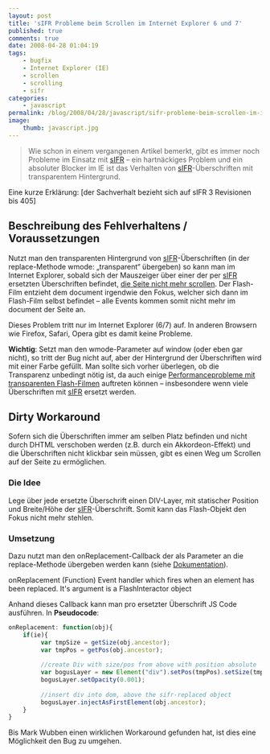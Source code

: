 ```yaml
---
layout: post
title: 'sIFR Probleme beim Scrollen im Internet Explorer 6 und 7'
published: true
comments: true
date: 2008-04-28 01:04:19
tags:
    - bugfix
    - Internet Explorer (IE)
    - scrollen
    - scrolling
    - sifr
categories:
    - javascript
permalink: /blog/2008/04/28/javascript/sifr-probleme-beim-scrollen-im-internet-explorer-6-und-7
image:
    thumb: javascript.jpg
---
```

> Wie schon in einem vergangenen Artikel bemerkt, gibt es immer noch Probleme im Einsatz mit [sIFR][1] &#8211; ein hartnäckiges Problem und ein absoluter Blocker im IE ist das Verhalten von [sIFR][1]-Überschriften mit transparentem Hintergrund.



Eine kurze Erklärung: [der Sachverhalt bezieht sich auf sIFR 3 Revisionen bis 405]

## Beschreibung des Fehlverhaltens / Voraussetzungen

Nutzt man den transparenten Hintergrund von [sIFR][2]-Überschriften (in der replace-Methode wmode: &#8222;transparent&#8220; übergeben) so kann man im Internet Explorer, sobald sich der Mauszeiger über einer der per [sIFR][1] ersetzten Überschriften befindet, [die Seite nicht mehr scrollen][3]. Der Flash-Film entzieht dem document irgendwie den Fokus, welcher sich dann im Flash-Film selbst befindet &#8211; alle Events kommen somit nicht mehr im document der Seite an.

Dieses Problem tritt nur im Internet Explorer (6/7) auf. In anderen Browsern wie Firefox, Safari, Opera gibt es damit keine Probleme.

**Wichtig**: Setzt man den wmode-Parameter auf window (oder eben gar nicht), so tritt der Bug nicht auf, aber der Hintergrund der Überschriften wird mit einer Farbe gefüllt. Man sollte sich vorher überlegen, ob die Transparenz unbedingt nötig ist, da auch einige [Performanceprobleme mit transparenten Flash-Filmen][4] auftreten können &#8211; insbesondere wenn viele Überschriften mit [sIFR][1] ersetzt werden.

## Dirty Workaround

Sofern sich die Überschriften immer am selben Platz befinden und nicht durch DHTML verschoben werden (z.B. durch ein Akkordeon-Effekt) und die Überschriften nicht klickbar sein müssen, gibt es einen Weg um Scrollen auf der Seite zu ermöglichen.

### Die Idee

Lege über jede ersetzte Überschrift einen DIV-Layer, mit statischer Position und Breite/Höhe der [sIFR][1]-Überschrift. Somit kann das Flash-Objekt den Fokus nicht mehr stehlen.

### Umsetzung

Dazu nutzt man den onReplacement-Callback der als Parameter an die replace-Methode übergeben werden kann (siehe [Dokumentation][5]).

onReplacement (Function)
Event handler which fires when an element has been replaced. It's argument is a FlashInteractor object

Anhand dieses Callback kann man pro ersetzter Überschrift JS Code ausführen. In **Pseudocode**:

```javascript
onReplacement: function(obj){
    if(ie){
         var tmpSize = getSize(obj.ancestor);
         var tmpPos = getPos(obj.ancestor);
    
         //create Div with size/pos from above with position absolute
         var bogusLayer = new Element("div").setPos(tmpPos).setSize(tmpSize).setPositionMode("static");
         bogusLayer.setOpacity(0.001);
    
         //insert div into dom, above the sifr-replaced object
         bogusLayer.injectAsFirstElement(obj.ancestor);
    }
}
```

Bis Mark Wubben einen wirklichen Workaround gefunden hat, ist dies eine Möglichkeit den Bug zu umgehen.

 [1]: http://novemberborn.net/sifr3 "sIFR Homepage öffnen"
 [2]: http://novemberborn.net/sifr3 "sIFR Homepage  öffnen"
 [3]: http://discuss.joyent.com/viewtopic.php?pid=177300 "Diskussion über den Bug im Joyent-Forum öffnen"
 [4]: http://mediavrog.net/blog/2008/02/25/browser/firefox/flash-wmode-transparent-evil-firefox/ "Artikel zu Performanceproblemen von Flash-Filmen (besonders im Firefox)"
 [5]: http://wiki.novemberborn.net/sifr3/JavaScript+Methods "Dokumentation zu sIFR Javascript Methoden und Parameter öffnen."